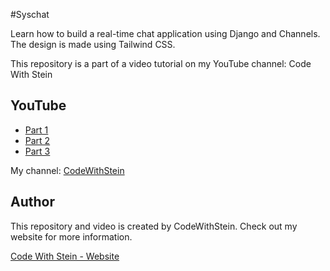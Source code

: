 #Syschat

Learn how to build a real-time chat application using Django and Channels. The design is made using Tailwind CSS.

This repository is a part of a video tutorial on my YouTube channel: Code With Stein

## YouTube
* [Part 1](https://www.youtube.com/watch?v=OyUrMENgZRE)
* [Part 2](https://www.youtube.com/watch?v=r8LN9yxLgdY)
* [Part 3](https://www.youtube.com/watch?v=0CZuO5TV8SI)

My channel:
[CodeWithStein](https://www.youtube.com/channel/UCfVoYvY8BfTDeF63JQmQJvg/?sub_confirmation=1)

## Author
This repository and video is created by CodeWithStein. Check out my website for more information.

[Code With Stein - Website](https://codewithstein.com)
